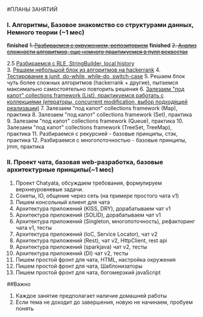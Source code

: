 #ПЛАНЫ ЗАНЯТИЙ

### I. Алгоритмы, Базовое знакомство со структурами данных, Немного теории (~1 мес)
**finished** ~~1. [Разбираемся с окружением, репозиторием](block1/Lesson_plan_1.md)~~
**finished** ~~2. [Анализ сложности алгоритмов, еще немного практикуемся в пулл реквестах](block1/Lesson_plan_2.md)~~

2.5 [Разбираемся с RLE, StringBuilder, local history](block1/Lesson_plan_2_5.md)   
3. [Решаем небольшой блок из алгоритмов на hackerrank](block1/Lesson_plan_3.md)
4. [Тестирование в junit, do-while, while-do, switch-case](block1/Lesson_plan_4.md) 
5. Решаем блок чуть более сложных алгоритмов (hackerrank + другие), пытаемся максимально самостоятельно повторить решения
6. [Залезаем "под капот" collections framework (List), практикуемся работать с коллекциями (итераторы, concurrent modification, выбор подходящей реализации)](block1/Lesson_plan_6.md)
7. Залезаем "под капот" collections framework (Map), практика
8. Залезаем "под капот" collections framework (Set), практика
9. Залезаем "под капот" collections framework (Queue), практика
10. Залезаем "под капот" collections framework (TreeSet, TreeMap), практика
11. Разбираемся с рекурсией - базовые принципы, стэк, практика
12. Разбираемся с многопоточностью - базовые принципы, jmm, практика

### II. Проект чата, базовая web-разработка, базовые архитектурные принципы(~1 мес)
1. Проект Chatyata, обсуждаем требования, формулируем верхнеуровневые задачи.
2. Сокеты, IO, общение через сеть (на примере простого чата v1)
3. Пишем консольный клиент для чата
4. Архитектура приложений (KISS, DRY), дорабатываем чат v1
5. Архитектура приложений (SOLID), дорабатываем чат v1
6. Архитектура приложений (Singleton, многопоточность), рефакторинг чата v1, тесты
7. Архитектура приложений (IoC, Service Locator), чат v2
8. Архитектура приложений (Rest), чат v2, HttpClient, rest api
9. Архитектура приложений (sparkjava) чат v2, тесты
10. Архитектура приложений (DI) чат v2, тесты
11. Пишем простой фронт для чата, HTML, настройка окружения
12. Пишем простой фронт для чата, Шаблонизаторы
13. Пишем простой фронт для чата, богомерзкий javaScript

##Важно
1. Каждое занятие предполагает наличие домашней работы
2. Если тема не доходит до завершения, новую не начинаем, пробуем понять
